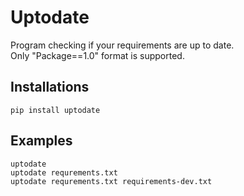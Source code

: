 # Uptodate
Program checking if your requirements are up to date.  
Only "Package==1.0" format is supported.

## Installations
```
pip install uptodate

```

## Examples
```
uptodate
uptodate requrements.txt
uptodate requrements.txt requirements-dev.txt
```
